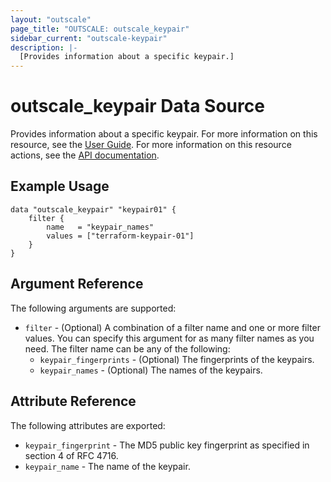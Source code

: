 ```yaml
---
layout: "outscale"
page_title: "OUTSCALE: outscale_keypair"
sidebar_current: "outscale-keypair"
description: |-
  [Provides information about a specific keypair.]
---
```


# outscale_keypair Data Source

Provides information about a specific keypair.
For more information on this resource, see the [User Guide](https://docs.outscale.com/en/userguide/About-Keypairs.html).
For more information on this resource actions, see the [API documentation](https://docs.outscale.com/api#3ds-outscale-api-keypair).

## Example Usage

```hcl
data "outscale_keypair" "keypair01" {
	filter {
		name   = "keypair_names"
		values = ["terraform-keypair-01"]
	}
}
```

## Argument Reference

The following arguments are supported:

* `filter` - (Optional) A combination of a filter name and one or more filter values. You can specify this argument for as many filter names as you need. The filter name can be any of the following:
    * `keypair_fingerprints` - (Optional) The fingerprints of the keypairs.
    * `keypair_names` - (Optional) The names of the keypairs.

## Attribute Reference

The following attributes are exported:

* `keypair_fingerprint` - The MD5 public key fingerprint as specified in section 4 of RFC 4716.
* `keypair_name` - The name of the keypair.
